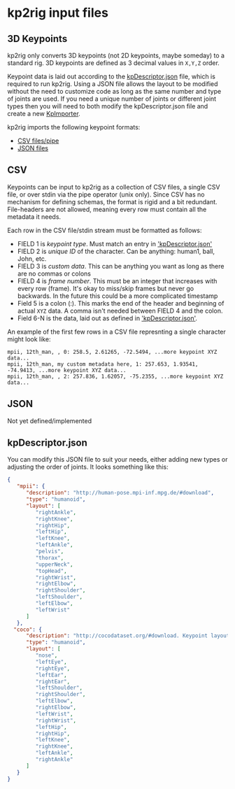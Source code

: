 # kp2rig input files

## 3D Keypoints

kp2rig only converts 3D keypoints (not 2D keypoints, maybe someday) to a standard rig. 3D keypoints are defined as 3 decimal values in `X,Y,Z` order.

Keypoint data is laid out according to the [kpDescriptor.json](#kpDescriptorjson) file, which is required to run kp2rig.
Using a JSON file allows the layout to be modified without the need to customize code as long as the same number and type of joints are used.
If you need a unique number of joints or different joint types then you will need to both modify the kpDescriptor.json file and create a new [KpImporter](/kp2rig/src/KpImporter.hpp).
 
kp2rig imports the following keypoint formats:
 - [CSV files/pipe](#csv)
 - [JSON files](#json)
 
## CSV
Keypoints can be input to kp2rig as a collection of CSV files, a single CSV file, or over stdin via the pipe operator (unix only).
Since CSV has no mechanism for defining schemas, the format is rigid and a bit redundant.
File-headers are not allowed, meaning every row must contain all the metadata it needs.

Each row in the CSV file/stdin stream must be formatted as follows:
 - FIELD 1 is *keypoint type*. Must match an entry in ['kpDescriptor.json'](#kpDescriptorjson)
 - FIELD 2 is *unique ID* of the character. Can be anything: human1, ball, John, etc.
 - FIELD 3 is *custom data*. This can be anything you want as long as there are no commas or colons
 - FIELD 4 is *frame number*. This must be an integer that increases with every row (frame). It's okay to miss/skip frames but never go backwards. In the future this could be a more complicated timestamp
 - Field 5 is a colon (:).  This marks the end of the header and beginning of actual `XYZ` data. A comma isn't needed between FIELD 4 and the colon.
 - Field 6-N is the data, laid out as defined in ['kpDescriptor.json'](#kpDescriptorjson).

An example of the first few rows in a CSV file represnting a single character might look like:
```file
mpii, 12th_man, , 0: 258.5, 2.61265, -72.5494, ...more keypoint XYZ data...
mpii, 12th_man, my custom metadata here, 1: 257.653, 1.93541, -74.9413, ...more keypoint XYZ data...
mpii, 12th_man, , 2: 257.836, 1.62057, -75.2355, ...more keypoint XYZ data...
```


## JSON
Not yet defined/implemented
 
## kpDescriptor.json
You can modify this JSON file to suit your needs, either adding new types or adjusting the order of joints. It looks something like this:
```json
{
   "mpii": {
      "description": "http://human-pose.mpi-inf.mpg.de/#download",
      "type": "humanoid",
      "layout": [
         "rightAnkle",
         "rightKnee",
         "rightHip",
         "leftHip",
         "leftKnee",
         "leftAnkle",
         "pelvis",
         "thorax",
         "upperNeck",
         "topHead",
         "rightWrist",
         "rightElbow",
         "rightShoulder",
         "leftShoulder",
         "leftElbow",
         "leftWrist"
      ]
   },
  "coco": {
      "description": "http://cocodataset.org/#download. Keypoint layout defined in person_keypoints_val2017.json from 'Train/Val annotations' dataset",
      "type": "humanoid",
      "layout": [
         "nose",
         "leftEye",
         "rightEye",
         "leftEar",
         "rightEar",
         "leftShoulder",
         "rightShoulder",
         "leftElbow",
         "rightElbow",
         "leftWrist",
         "rightWrist",
         "leftHip",
         "rightHip",
         "leftKnee",
         "rightKnee",
         "leftAnkle",
         "rightAnkle"
      ]
   }
}
```
